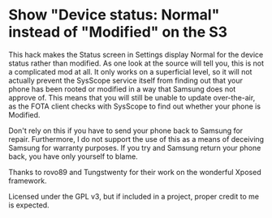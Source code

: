 Show "Device status: Normal" instead of "Modified" on the S3
============================================================

This hack makes the Status screen in Settings display Normal for the device status rather than modified. As one look at the source will tell you, this is not a complicated mod at all.
It only works on a superficial level, so it will not actually prevent the SysScope service itself from finding out that your phone has been rooted or modified in a way that Samsung does
not approve of. This means that you will still be unable to update over-the-air, as the FOTA client checks with SysScope to find out whether your phone is Modified.

Don't rely on this if you have to send your phone back to Samsung for repair. Furthermore, I do not support the use of this as a means of deceiving Samsung for warranty purposes.
If you try and Samsung return your phone back, you have only yourself to blame.

Thanks to rovo89 and Tungstwenty for their work on the wonderful Xposed framework.

Licensed under the GPL v3, but if included in a project, proper credit to me is expected.
